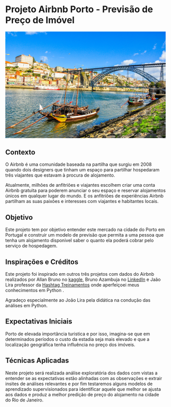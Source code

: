 # Projeto Airbnb Porto - Previsão de Preço de Imóvel

![imagem](DSC_0460.jpg)

## Contexto
O Airbnb é uma comunidade baseada na partilha que surgiu em 2008 quando dois designers que tinham um espaço para partilhar hospedaram três viajantes que estavam à procura de alojamento. 

Atualmente, milhões de anfitriões e viajantes escolhem criar uma conta Airbnb gratuita para poderem anunciar o seu espaço e reservar alojamentos únicos em qualquer lugar do mundo. E os anfitriões de experiências Airbnb partilham as suas paixões e interesses com viajantes e habitantes locais.

## Objetivo

Este projeto tem por objetivo entender este mercado na cidade do Porto em Portugal e construir um modelo de previsão que permita a uma pessoa que tenha um alojamento disponivel saber o quanto ela poderá cobrar pelo serviço de hospedagem.

## Inspirações e Créditos

Este projeto foi inspirado em outros três projetos com dados do Airbnb realizados por Allan Bruno no [kaggle](https://www.kaggle.com/code/allanbruno/helping-regular-people-price-listings-on-airbnb/data), Bruno Azambuja no [LinkedIn](https://www.linkedin.com/pulse/airbnb-em-roma-uma-demonstra%C3%A7%C3%A3o-dos-dados-abertos-bruno-azambuja/) e Jaão Lira professor da [Hashtag Treinamentos](https://www.hashtagtreinamentos.com/) onde aperfeiçoei meus conhecimentos em Python .

Agradeço especialmente ao João Lira pela didática na condução das análises em Python.

## Expectativas Iniciais

Porto de elevada importância turistica e por isso, imagina-se que em determinados períodos o custo da estadia seja mais elevado e que a localização geográfica tenha influência no preço dos imóveis.


## Técnicas Aplicadas

Neste projeto será realizada análise exploratória dos dados com vistas a entender se as expectativas estão alinhadas com as observações e extrair insites de análises relevantes e por fim testaremos alguns modelos de aprendizado supervisionados para identificar aquele que melhor se ajusta aos dados e produz a melhor predição de preço do alojamento na cidade do Rio de Janeiro.




